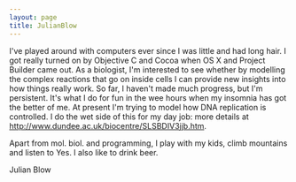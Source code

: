 ```yaml
---
layout: page
title: JulianBlow
---
```




I've played around with computers ever since I was little and had long hair. I got really turned on by Objective C and Cocoa when OS X and Project Builder came out. As a biologist, I'm interested to see whether by modelling the complex reactions that go on inside cells I can provide new insights into how things really work. So far, I haven't made much progress, but I'm persistent. It's what I do for fun in the wee hours when my insomnia has got the better of me. At present I'm trying to model how DNA replication is controlled. I do the wet side of this for my day job: more details at http://www.dundee.ac.uk/biocentre/SLSBDIV3jjb.htm.

Apart from mol. biol. and programming, I play with my kids, climb mountains and listen to Yes. I also like to drink beer.

Julian Blow


